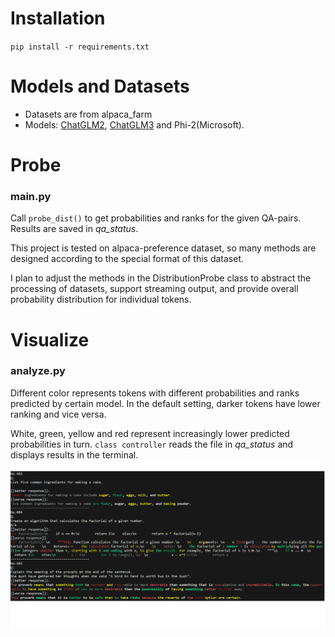 # Installation
`pip install -r requirements.txt`

# Models and Datasets
- Datasets are from alpaca_farm
- Models: [ChatGLM2](https://github.com/thudm/chatglm2-6b), [ChatGLM3](https://github.com/THUDM/ChatGLM3) and Phi-2(Microsoft).

# Probe
### main.py
Call `probe_dist()` to get probabilities and ranks for the given QA-pairs. Results are saved in *qa_status*.

This project is tested on alpaca-preference dataset, so many methods are designed according to the special format of this dataset.

I plan to adjust the methods in the DistributionProbe class to abstract the processing of datasets, support streaming output, and provide overall probability distribution for individual tokens.
# Visualize
### analyze.py
Different color represents tokens with different probabilities and ranks predicted by certain model. In the default setting, darker tokens have lower ranking and vice versa. 

White, green, yellow and red represent increasingly lower predicted probabilities in turn.
`class controller` reads the file in *qa_status* and displays results in the terminal.  
![pic1](./img/example1.png)
